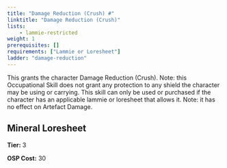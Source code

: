 ```yaml
---
title: "Damage Reduction (Crush) #"
linktitle: "Damage Reduction (Crush)"
lists:
    - lammie-restricted
weight: 1
prerequisites: []
requirements: ["Lammie or Loresheet"]
ladder: "damage-reduction"
---
```

This grants the character Damage Reduction (Crush). Note: this Occupational Skill does not grant any protection to any shield the character may be using or carrying. This skill can only be used or purchased if the character has an applicable lammie or loresheet that allows it. Note: it has no effect on Artefact Damage.


## Mineral Loresheet

**Tier:** 3

**OSP Cost:** 30